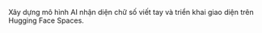 Xây dựng mô hình AI nhận diện chữ số viết tay và triển khai giao diện trên Hugging Face Spaces.







